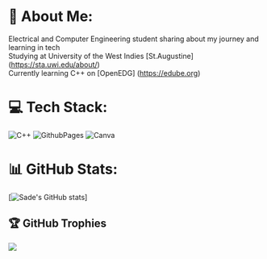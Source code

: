 


# 💫 About Me:
Electrical and Computer Engineering student sharing about my journey and learning in tech<br>
Studying at University of the West Indies [St.Augustine] (https://sta.uwi.edu/about/)<br>
Currently learning C++ on [OpenEDG] (https://edube.org)

# 💻 Tech Stack:
![C++](https://img.shields.io/badge/c++-%2300599C.svg?style=for-the-badge&logo=c%2B%2B&logoColor=white) ![GithubPages](https://img.shields.io/badge/github%20pages-121013?style=for-the-badge&logo=github&logoColor=white) ![Canva](https://img.shields.io/badge/Canva-%2300C4CC.svg?style=for-the-badge&logo=Canva&logoColor=white)
# 📊 GitHub Stats:
[![Sade's GitHub stats](https://github-readme-stats.vercel.app/api?username=SadeWears&show_icons=true&theme=radical)]<br/>

## 🏆 GitHub Trophies
![](https://github-profile-trophy.vercel.app/?username=SadeWears&theme=radical&no-frame=false&no-bg=true&margin-w=4)
